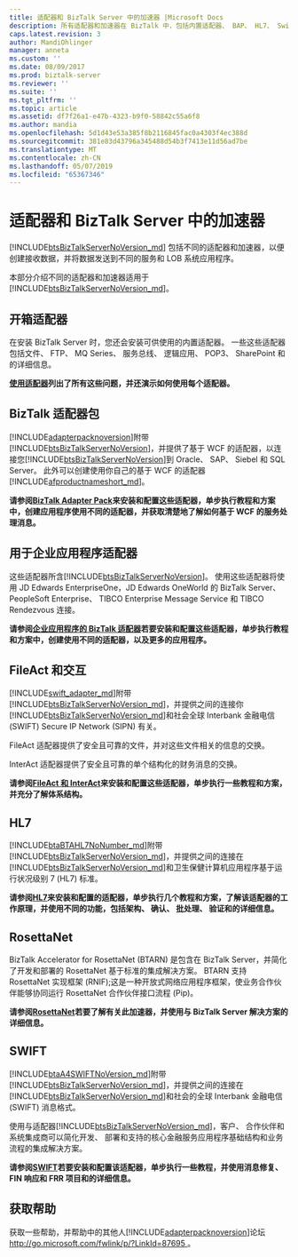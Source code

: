 ```yaml
---
title: 适配器和 BizTalk Server 中的加速器 |Microsoft Docs
description: 所有适配器和加速器在 BizTalk 中，包括内置适配器、 BAP、 HL7、 Swift、 RosettaNet、 FileAct 和交互的概述
caps.latest.revision: 3
author: MandiOhlinger
manager: anneta
ms.custom: ''
ms.date: 08/09/2017
ms.prod: biztalk-server
ms.reviewer: ''
ms.suite: ''
ms.tgt_pltfrm: ''
ms.topic: article
ms.assetid: df7f26a1-e47b-4323-b9f0-58842c55a6f8
ms.author: mandia
ms.openlocfilehash: 5d1d43e53a385f8b2116845fac0a4303f4ec388d
ms.sourcegitcommit: 381e83d43796a345488d54b3f7413e11d56ad7be
ms.translationtype: MT
ms.contentlocale: zh-CN
ms.lasthandoff: 05/07/2019
ms.locfileid: "65367346"
---
```

# <a name="adapters-and-accelerators-in-biztalk-server"></a>适配器和 BizTalk Server 中的加速器
 [!INCLUDE[btsBizTalkServerNoVersion_md](../includes/btsbiztalkservernoversion-md.md)] 包括不同的适配器和加速器，以便创建接收数据，并将数据发送到不同的服务和 LOB 系统应用程序。 
 
本部分介绍不同的适配器和加速器适用于[!INCLUDE[btsBizTalkServerNoVersion_md](../includes/btsbiztalkservernoversion-md.md)]。 

## <a name="out-of-the-box-adapters"></a>开箱适配器
在安装 BizTalk Server 时，您还会安装可供使用的内置适配器。 一些这些适配器包括文件、 FTP、 MQ Series、 服务总线、 逻辑应用、 POP3、 SharePoint 和的详细信息。

**[使用适配器](../core/using-adapters.md)列出了所有这些问题，并还演示如何使用每个适配器。**
 
## <a name="biztalk-adapter-pack"></a>BizTalk 适配器包
[!INCLUDE[adapterpacknoversion](../includes/adapterpacknoversion-md.md)]附带[!INCLUDE[btsBizTalkServerNoVersion](../includes/btsbiztalkservernoversion-md.md)]，并提供了基于 WCF 的适配器，以连接您[!INCLUDE[btsBizTalkServerNoVersion](../includes/btsbiztalkservernoversion-md.md)]到 Oracle、 SAP、 Siebel 和 SQL Server。 此外可以创建使用你自己的基于 WCF 的适配器[!INCLUDE[afproductnameshort_md](../includes/afproductnameshort-md.md)]。 

**请参阅[BizTalk Adapter Pack](../adapters-and-accelerators/biztalk-adapter-pack.md)来安装和配置这些适配器，单步执行教程和方案中，创建应用程序使用不同的适配器，并获取清楚地了解如何基于 WCF 的服务处理消息。**

## <a name="adapters-for-enterprise-applications"></a>用于企业应用程序适配器
这些适配器所含[!INCLUDE[btsBizTalkServerNoVersion](../includes/btsbiztalkservernoversion-md.md)]。 使用这些适配器将使用 JD Edwards EnterpriseOne，JD Edwards OneWorld 的 BizTalk Server、 PeopleSoft Enterprise、 TIBCO Enterprise Message Service 和 TIBCO Rendezvous 连接。

**请参阅[企业应用程序的 BizTalk 适配器](biztalk-adapters-for-enterprise-applications.md)若要安装和配置这些适配器，单步执行教程和方案中，创建使用不同的适配器，以及更多的应用程序。** 


## <a name="fileact-and-interact"></a>FileAct 和交互
[!INCLUDE[swift_adapter_md](../includes/swift-adapter-md.md)]附带[!INCLUDE[btsBizTalkServerNoVersion_md](../includes/btsbiztalkservernoversion-md.md)]，并提供之间的连接你[!INCLUDE[btsBizTalkServerNoVersion_md](../includes/btsbiztalkservernoversion-md.md)]和社会全球 Interbank 金融电信 (SWIFT) Secure IP Network (SIPN) 有关。 

FileAct 适配器提供了安全且可靠的文件，并对这些文件相关的信息的交换。 

InterAct 适配器提供了安全且可靠的单个结构化的财务消息的交换。 

**请参阅[FileAct 和 InterAct](../adapters-and-accelerators/fileact-interact/microsoft-biztalk-server-fileact-and-interact-adapters-documentation.md)来安装和配置这些适配器，单步执行一些教程和方案，并充分了解体系结构。** 

## <a name="hl7"></a>HL7

[!INCLUDE[btaBTAHL7NoNumber_md](../includes/btabtahl7nonumber-md.md)]附带[!INCLUDE[btsBizTalkServerNoVersion_md](../includes/btsbiztalkservernoversion-md.md)]，并提供之间的连接在[!INCLUDE[btsBizTalkServerNoVersion_md](../includes/btsbiztalkservernoversion-md.md)]和卫生保健计算机应用程序基于运行状况级别 7 (HL7) 标准。

**请参阅[HL7](../adapters-and-accelerators/accelerator-hl7/microsoft-biztalk-accelerator-for-hl7-documentation.md)来安装和配置的适配器，单步执行几个教程和方案，了解该适配器的工作原理，并使用不同的功能，包括架构、 确认、 批处理、 验证和的详细信息。**

## <a name="rosettanet"></a>RosettaNet
BizTalk Accelerator for RosettaNet (BTARN) 是包含在 BizTalk Server，并简化了开发和部署的 RosettaNet 基于标准的集成解决方案。 BTARN 支持 RosettaNet 实现框架 (RNIF);这是一种开放式网络应用程序框架，使业务合作伙伴能够协同运行 RosettaNet 合作伙伴接口流程 (Pip)。 

**请参阅[RosettaNet](../adapters-and-accelerators/accelerator-rosettanet/microsoft-biztalk-accelerator-for-rosettanet-documentation.md)若要了解有关此加速器，并使用与 BizTalk Server 解决方案的详细信息。** 

## <a name="swift"></a>SWIFT
[!INCLUDE[btaA4SWIFTNoVersion_md](../includes/btaa4swiftnoversion-md.md)]附带[!INCLUDE[btsBizTalkServerNoVersion_md](../includes/btsbiztalkservernoversion-md.md)]，并提供之间的连接在[!INCLUDE[btsBizTalkServerNoVersion_md](../includes/btsbiztalkservernoversion-md.md)]和社会的全球 Interbank 金融电信 (SWIFT) 消息格式。

使用与适配器[!INCLUDE[btsBizTalkServerNoVersion_md](../includes/btsbiztalkservernoversion-md.md)]，客户、 合作伙伴和系统集成商可以简化开发、 部署和支持的核心金融服务应用程序基础结构和业务流程的集成解决方案。

**请参阅[SWIFT](../adapters-and-accelerators/accelerator-swift/microsoft-biztalk-accelerator-for-swift-documentation.md)若要安装和配置该适配器，单步执行一些教程，并使用消息修复、 FIN 响应和 FRR 项目和的详细信息。**

## <a name="get-some-help"></a>获取帮助 
获取一些帮助，并帮助中的其他人[!INCLUDE[adapterpacknoversion](../includes/adapterpacknoversion-md.md)]论坛[ http://go.microsoft.com/fwlink/p/?LinkId=87695 ](http://go.microsoft.com/fwlink/p/?LinkId=87695)。
